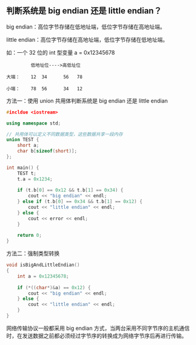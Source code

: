 ## 判断系统是 big endian 还是 little endian？

big endian：高位字节存储在低地址端，低位字节存储在高地址端。

little endian：高位字节存储在高地址端，低位字节存储在低地址端。

如：一个 32 位的 int 型变量 a = 0x12345678

```
         低地址位---->高低址位

大端：    12  34      56   78

小端：    78  56      34   12
```

方法一：使用 union 共用体判断系统是 big endian 还是 little endian

```c++
#incldue <iostream>

using namespace std;

// 共用体可以定义不同数据类型，这些数据共享一段内存
union TEST {
    short a;
    char b[sizeof(short)];
};

int main() {
    TEST t;
    t.a = 0x1234;
    
    if (t.b[0] == 0x12 && t.b[1] == 0x34) {
        cout << "big endian" << endl;
    } else if (t.b[0] == 0x34 && t.b[1] == 0x12) {
        cout << "little endian" << endl;
    } else {
        cout << error << endl;
    }
    
    return 0;
}
```

方法二：强制类型转换

```c++
void isBigAndLittleEndian()
{
    int a = 0x12345678;
    
    if (*((char*)&a) == 0x12) {
        cout << "big endian" << endl;
    } else {
        cout << "little endian" << endl;
    }
}
```

网络传输协议一般都采用 big endian 方式，当两台采用不同字节序的主机通信时，在发送数据之前都必须经过字节序的转换成为网络字节序后再进行传输。
